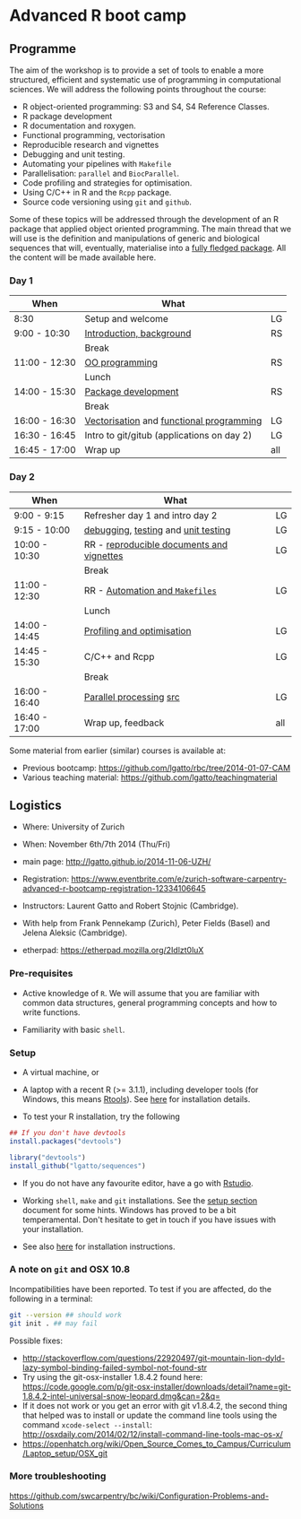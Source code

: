 Advanced R boot camp
=====

## Programme

The aim of the workshop is to provide a set of tools to enable a more
structured, efficient and systematic use of programming in
computational sciences. We will address the following points
throughout the course:

- R object-oriented programming: S3 and S4, S4 Reference Classes.
- R package development
- R documentation and roxygen.
- Functional programming, vectorisation
- Reproducible research and vignettes
- Debugging and unit testing. 
- Automating your pipelines with `Makefile`
- Parallelisation: `parallel` and `BiocParallel`.
- Code profiling and strategies for optimisation.
- Using C/C++ in R and the `Rcpp` package.
- Source code versioning using `git` and `github`.

Some of these topics will be addressed through the development of an R
package that applied object oriented programming. The main thread that
we will use is the definition and manipulations of generic and
biological sequences that will, eventually, materialise into a
[fully fledged package](http://cran.r-project.org/web/packages/sequences/). All
the content will be made available here.

### Day 1

| When          | What                                           |     |
|---------------|------------------------------------------------|-----|
| 8:30          | Setup and welcome                              | LG  |
| 9:00 - 10:30  | [Introduction, background](https://github.com/lgatto/rbc/raw/2014-11-06-Zurich/Roo/roo.pdf) | RS  |
|               | Break                                          |     |
| 11:00 - 12:30 | [OO programming](https://github.com/lgatto/rbc/raw/2014-11-06-Zurich/Roo/roo.pdf) | RS  |
|               | Lunch                                          |     |
| 14:00 - 15:30 | [Package development](https://github.com/lgatto/rbc/raw/2014-11-06-Zurich/RPackageDevelopment/rpd.pdf) | RS  |
|               | Break                                          |     |
| 16:00 - 16:30 | [Vectorisation](https://github.com/lgatto/rbc/raw/2014-11-06-Zurich/R-vectorisation/vectorisation.pdf) and [functional programming](https://github.com/lgatto/rbc/blob/2014-11-06-Zurich/R-functional-programming/functional-programming.pdf) | LG  |
| 16:30 - 16:45 | Intro to git/gitub (applications on day 2)     | LG  |
| 16:45 - 17:00 | Wrap up                                        | all |

### Day 2

| When          | What                                      |     |
|---------------|-------------------------------------------|-----|
| 9:00 - 9:15   | Refresher day 1 and intro day 2           | LG  |
| 9:15 - 10:00  | [debugging](https://github.com/lgatto/rbc/raw/2014-11-06-Zurich/R-debugging/debugging.pdf), [testing](https://github.com/lgatto/rbc/blob/2014-11-06-Zurich/R-debugging/testing.md) and [unit testing](https://github.com/lgatto/rbc/blob/2014-11-06-Zurich/R-debugging/unittesting.md)   | LG  |
| 10:00 - 10:30 | RR - [reproducible documents and vignettes](https://github.com/lgatto/rbc/blob/2014-11-06-Zurich/rr/simple.md) | LG  |
|               | Break                                     |     |
| 11:00 - 12:30 | RR - [Automation and `Makefiles`](https://github.com/lgatto/rbc/blob/2014-11-06-Zurich/rr/make.md) | LG  |
|               | Lunch                                     |     |
| 14:00 - 14:45 | [Profiling and optimisation](https://github.com/lgatto/rbc/blob/2014-11-06-Zurich/coding/code.md)                | LG  |
| 14:45 - 15:30 | C/C++ and Rcpp                            | LG  |
|               | Break                                     |     |
| 16:00 - 16:40 | [Parallel processing](https://github.com/lgatto/rbc/raw/2014-11-06-Zurich/R-parallel/parallel.pdf) [src](https://github.com/lgatto/rbc/tree/2014-11-06-Zurich/R-parallel/src)    | LG  |
| 16:40 - 17:00 | Wrap up, feedback                         | all |


Some material from earlier (similar) courses is available at:
- Previous bootcamp: https://github.com/lgatto/rbc/tree/2014-01-07-CAM
- Various teaching material: https://github.com/lgatto/teachingmaterial


## Logistics

- Where: University of Zurich
- When: November 6th/7th 2014 (Thu/Fri)
- main page: http://lgatto.github.io/2014-11-06-UZH/
- Registration: https://www.eventbrite.com/e/zurich-software-carpentry-advanced-r-bootcamp-registration-12334106645

- Instructors: Laurent Gatto and Robert Stojnic (Cambridge).
- With help from Frank Pennekamp (Zurich), Peter Fields (Basel) and
  Jelena Aleksic (Cambridge).

- etherpad: https://etherpad.mozilla.org/2Idlzt0luX

### Pre-requisites

- Active knowledge of `R`. We will assume that you are familiar with
  common data structures, general programming concepts and how to
  write functions.

- Familiarity with basic `shell`. 


### Setup

- A virtual machine, or 

- A laptop with a recent R (>= 3.1.1), including developer tools (for
  Windows, this means
  [Rtools](http://cran.r-project.org/bin/windows/Rtools/)). See
  [here](https://github.com/lgatto/TeachingMaterial/wiki) for
  installation details.

- To test your R installation, try the following

```r
## If you don't have devtools
install.packages("devtools")

library("devtools")
install_github("lgatto/sequences")
```

- If you do not have any favourite editor, have a go with
  [Rstudio](http://www.rstudio.com/products/rstudio/).

- Working `shell`, `make` and `git` installations. See the
  [setup section](http://sje30.github.io/2014-01-07-cam/) document for
  some hints. Windows has proved to be a bit temperamental. Don't
  hesitate to get in touch if you have issues with your installation.

- See also [here](http://lgatto.github.io/2014-11-06-UZH/) for
  installation instructions.

### A note on `git` and OSX 10.8

Incompatibilities have been reported. To test if you are affected, do
the following in a terminal:

```sh
git --version ## should work
git init . ## may fail
```

Possible fixes:

- http://stackoverflow.com/questions/22920497/git-mountain-lion-dyld-lazy-symbol-binding-failed-symbol-not-found-str
- Try using the git-osx-installer 1.8.4.2 found here:
https://code.google.com/p/git-osx-installer/downloads/detail?name=git-1.8.4.2-intel-universal-snow-leopard.dmg&can=2&q=
- If it does not work or you get an error with git v1.8.4.2, the
second thing that helped was to install or update the command line
tools using the command `xcode-select --install`:
http://osxdaily.com/2014/02/12/install-command-line-tools-mac-os-x/
- https://openhatch.org/wiki/Open_Source_Comes_to_Campus/Curriculum/Laptop_setup/OSX_git

### More troubleshooting

https://github.com/swcarpentry/bc/wiki/Configuration-Problems-and-Solutions

<!--

Comments:

- prepare concept maps

-->
